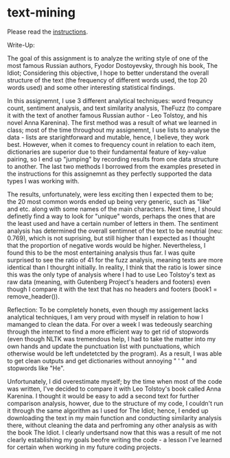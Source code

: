 # text-mining

Please read the [instructions](instructions.md).

Write-Up:

The goal of this assignment is to analyze the writing style of one of the most famous Russian authors, Fyodor Dostoyevsky, through his book, The Idiot; 
Considering this objective, I hope to better understand the overall structure of the text (the frequency of different words used, the top 20 words used) and some other interesting statistical findings.

In this assignemnt, I use 3 different analytical techniques: word frequncy count, 
sentiment analysis, and text similarity analysis, TheFuzz (to compare it with the text of another famous Russian author - Leo Tolstoy, and his novel Anna Karenina). The first method was a result of what we 
learned in class; most of the time throughout my assignemnt, I use lists to analyse the data - 
lists are starightforward and mutable, hence, I believe, they work best. However, when it comes
to frequency count in relation to each item, dictionaries are superior due to their fundamental feature of key-value pairing, so I end up "jumping" by recording results from one data structure to another.
The last two methods I borrowed from the examples preseted in the instructions for this assignemnt
as they perfectly supported the data types I was working with.

The results, unfortunately, were less exciting then I expected them to be; the 20 most common 
words ended up being very generic, such as "like" and etc. along with some names of the main characters. 
Next time, I should definetly find a way to look for "unique" words, perhaps the ones that are the 
least used and have a certain number of letters in them. 
The sentiment analysis has determined the overall sentimnet of the text to be neutrial (neu: 0.769), which is not suprising, but still higher than I expected as I thought that the proportion of negative words would be higher. Nevertheless, I found this to be the most entertaining analysis thus far.
I was quite surprised to see the ratio of 41 for the fuzz analysis, meaning texts are more identical than I thourght initially. In reality, I think that the ratio is lower since this was the only type of analysis where I had to use Leo Tolstoy's text as raw data (meaning, with Gutenberg Project's headers and footers) even though I compare it with the text that has no headers and footers (book1 = remove_header()).

Reflection:
To be completely honets, even though my assigement lacks analytical techniques, I am very proud with myself in relation to how I mamanged to clean the data. For over a week I was tedeously searching through the internet to find a more efficient way to get rid of stopwords (even though NLTK was tremendous help, I had to take the matter into my own hands and update the punctuation list with punctuations, which otherwise would be left undetetcted by the program). As a result, I was able to get clean outputs and get dictionaries without annoying " ' " and stopwords like "He". 

Unfortunately, I did overestimate myself; by the time when most of the code was written, I've decided to compare it with Leo Tolstoy's book called Anna Karenina. I thought it would be easy to add a second text for further comparison analysis, howver, due to the structure of my code, I couldn't run it through the same algorithm as I used for The Idiot; hence, I ended up downloading the text in my main function and conducting similarity analysis there, without cleaning the data and perfroming any other analysis as with the book The Idiot. I clearly undertsand now that this was a result of me not clearly establishing my goals beofre writing the code - a lesson I've learned for certain when working in my future coding projects. 

